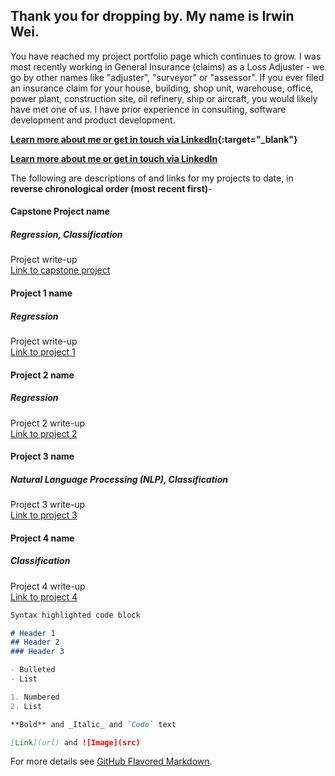## Thank you for dropping by. My name is Irwin Wei.

You have reached my project portfolio page which continues to grow. I was most recently working in General Insurance (claims) as a Loss Adjuster - we go by other names like "adjuster", "surveyor" or "assessor". If you ever filed an insurance claim for your house, building, shop unit, warehouse, office, power plant, construction site, oil refinery, ship or aircraft, you would likely have met one of us. I have prior experience in consulting, software development and product development.

**[Learn more about me or get in touch via LinkedIn](https://www.linkedin.com/in/irwinwei){:target="_blank"}**

<b><a href="https://www.linkedin.com/in/irwinwei" target="_blank">Learn more about me or get in touch via LinkedIn</a></b>

The following are descriptions of and links for my projects to date, in **reverse chronological order (most recent first)**-

#### Capstone Project name
##### Regression, Classification

Project write-up<br>
[Link to capstone project](https://www.github.com/irwinwei73/GA-DSI-Capstone)


#### Project 1 name
##### Regression

Project write-up<br>
[Link to project 1](https://www.github.com/irwinwei73/GA-DSI-Project-01)

#### Project 2 name
##### Regression

Project 2 write-up<br>
[Link to project 2](https://www.github.com/irwinwei73/GA-DSI-Project-02)

#### Project 3 name
##### Natural Language Processing (NLP), Classification

Project 3 write-up<br>
[Link to project 3](https://www.github.com/irwinwei73/GA-DSI-Project-03)


#### Project 4 name
##### Classification

Project 4 write-up<br>
[Link to project 4](https://www.github.com/irwinwei73/GA-DSI-Project-04)



```markdown
Syntax highlighted code block

# Header 1
## Header 2
### Header 3

- Bulleted
- List

1. Numbered
2. List

**Bold** and _Italic_ and `Code` text

[Link](url) and ![Image](src)
```

For more details see [GitHub Flavored Markdown](https://guides.github.com/features/mastering-markdown/).
